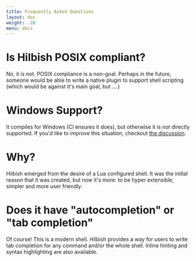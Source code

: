 ```yaml
---
title: Frequently Asked Questions
layout: doc
weight: -20
menu: docs
---
```


# Is Hilbish POSIX compliant?

No, it is not. POSIX compliance is a non-goal. Perhaps in the future,
someone would be able to write a native plugin to support shell scripting
(which would be against it's main goal, but ....)

# Windows Support?

It compiles for Windows (CI ensures it does), but otherwise it is not
directly supported. If you'd like to improve this situation,
checkout [the discussion](https://github.com/Rosettea/Hilbish/discussions/165).

# Why?

Hilbish emerged from the desire of a Lua configured shell.
It was the initial reason that it was created, but now it's more:
to be hyper extensible, simpler and more user friendly.

# Does it have "autocompletion" or "tab completion"

Of course! This is a modern shell. Hilbish provides a way for users
to write tab completion for any command and/or the whole shell.
Inline hinting and syntax highlighting are also available.
